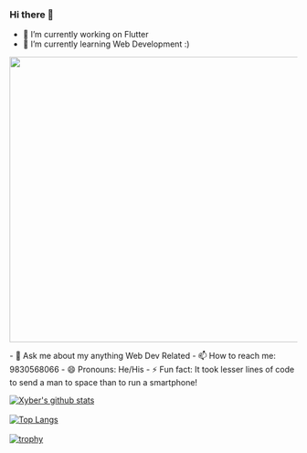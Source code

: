 ### Hi there 👋


<!--**xybercommander/xybercommander** is a ✨ _special_ ✨ repository because its `README.md` (this file) appears on your GitHub profile.-->

- 🔭 I’m currently working on Flutter
- 🌱 I’m currently learning Web Development :)
<p align="right"><img src="https://i.imgur.com/umyYjo0.gif" width="800" height="500"></p>
- 💬 Ask me about my anything Web Dev Related
- 📫 How to reach me: 9830568066
- 😄 Pronouns: He/His
- ⚡ Fun fact: It took lesser lines of code<br> to send a man to space than to run a smartphone!

[![Xyber's github stats](https://github-readme-stats.vercel.app/api?username=xybercommander&show_icons=true&theme=dark)](https://github.com/anuraghazra/github-readme-stats)
<br><br>
[![Top Langs](https://github-readme-stats.vercel.app/api/top-langs/?username=xybercommander&theme=dracula)](https://github.com/anuraghazra/github-readme-stats)
<br><br>
[![trophy](https://github-profile-trophy.vercel.app/?username=xybercommander&theme=onedark)](https://github.com/ryo-ma/github-profile-trophy)
